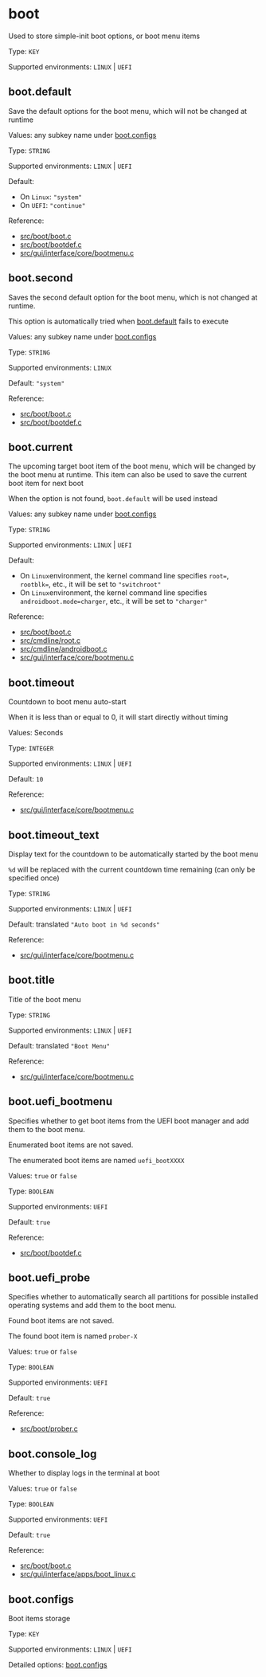# boot

Used to store simple-init boot options, or boot menu items

Type: `KEY`

Supported environments: `LINUX` | `UEFI`

## boot.default

Save the default options for the boot menu, which will not be changed at runtime

Values: any subkey name under [boot.configs](boot.configs.md)

Type: `STRING`

Supported environments: `LINUX` | `UEFI`

Default:
 - On `Linux`: `"system"`
 - On `UEFI`: `"continue"`

Reference:
 - [src/boot/boot.c](../../../src/boot/boot.c)
 - [src/boot/bootdef.c](../../../src/boot/bootdef.c)
 - [src/gui/interface/core/bootmenu.c](../../../src/gui/interface/core/bootmenu.c)

## boot.second

Saves the second default option for the boot menu, which is not changed at runtime.

This option is automatically tried when [boot.default](#boot.default) fails to execute

Values: any subkey name under [boot.configs](boot.configs.md)

Type: `STRING`

Supported environments: `LINUX`

Default: `"system"`

Reference:
 - [src/boot/boot.c](../../../src/boot/boot.c)
 - [src/boot/bootdef.c](../../../src/boot/bootdef.c)

## boot.current

The upcoming target boot item of the boot menu, which will be changed by the boot menu at runtime. This item can also be used to save the current boot item for next boot

When the option is not found, `boot.default` will be used instead

Values: any subkey name under [boot.configs](boot.configs.md)

Type: `STRING`

Supported environments: `LINUX` | `UEFI`

Default:
 - On `Linux`environment, the kernel command line specifies `root=`, `rootblk=`, etc., it will be set to `"switchroot"`
 - On `Linux`environment, the kernel command line specifies `androidboot.mode=charger`, etc., it will be set to `"charger"`

Reference:
 - [src/boot/boot.c](../../../src/boot/boot.c)
 - [src/cmdline/root.c](../../../src/cmdline/root.c)
 - [src/cmdline/androidboot.c](../../../src/cmdline/androidboot.c)
 - [src/gui/interface/core/bootmenu.c](../../../src/gui/interface/core/bootmenu.c)

## boot.timeout

Countdown to boot menu auto-start

When it is less than or equal to 0, it will start directly without timing

Values: Seconds

Type: `INTEGER`

Supported environments: `LINUX` | `UEFI`

Default: `10`

Reference:
 - [src/gui/interface/core/bootmenu.c](../../../src/gui/interface/core/bootmenu.c)

## boot.timeout_text

Display text for the countdown to be automatically started by the boot menu

`%d` will be replaced with the current countdown time remaining (can only be specified once)

Type: `STRING`

Supported environments: `LINUX` | `UEFI`

Default: translated `"Auto boot in %d seconds"`

Reference:
 - [src/gui/interface/core/bootmenu.c](../../../src/gui/interface/core/bootmenu.c)

## boot.title

Title of the boot menu

Type: `STRING`

Supported environments: `LINUX` | `UEFI`

Default: translated `"Boot Menu"`

Reference:
 - [src/gui/interface/core/bootmenu.c](../../../src/gui/interface/core/bootmenu.c)

## boot.uefi_bootmenu

Specifies whether to get boot items from the UEFI boot manager and add them to the boot menu.

Enumerated boot items are not saved.

The enumerated boot items are named `uefi_bootXXXX`

Values: `true` or `false`

Type: `BOOLEAN`

Supported environments: `UEFI`

Default: `true`

Reference:
 - [src/boot/bootdef.c](../../../src/boot/bootdef.c)

## boot.uefi_probe

Specifies whether to automatically search all partitions for possible installed operating systems and add them to the boot menu.

Found boot items are not saved.

The found boot item is named `prober-X`

Values: `true` or `false`

Type: `BOOLEAN`

Supported environments: `UEFI`

Default: `true`

Reference:
 - [src/boot/prober.c](../../../src/boot/prober.c)

## boot.console_log

Whether to display logs in the terminal at boot

Values: `true` or `false`

Type: `BOOLEAN`

Supported environments: `UEFI`

Default: `true`

Reference:
 - [src/boot/boot.c](../../../src/boot/boot.c)
 - [src/gui/interface/apps/boot_linux.c](../../../src/gui/interface/apps/boot_linux.c)

## boot.configs

Boot items storage

Type: `KEY`

Supported environments: `LINUX` | `UEFI`

Detailed options: [boot.configs](boot.configs.md)
